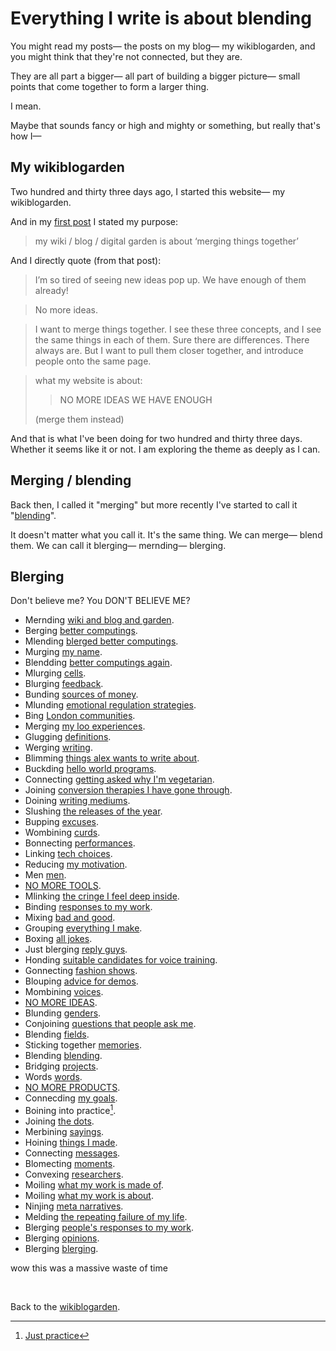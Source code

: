 # Everything I write is about blending

You might read my posts— the posts on my blog— my wikiblogarden, and you might think that they're not connected, but they are. 

They are all part a bigger— all part of building a bigger picture— small points that come together to form a larger thing. 

I mean. 

Maybe that sounds fancy or high and mighty or something, but really that's how I—

## My wikiblogarden

Two hundred and thirty three days ago, I started this website— my wikiblogarden.

And in my [first post](https://www.todepond.com/wikiblogarden/my-wikiblogarden/) I stated my purpose: 

> my wiki / blog / digital garden is about ‘merging things together’

And I directly quote (from that post):

> I’m so tired of seeing new ideas pop up. We have enough of them already!

> No more ideas.

> I want to merge things together. I see these three concepts, and I see the same things in each of them. Sure there are differences. There always are. But I want to pull them closer together, and introduce people onto the same page.

> what my website is about:
> 
> > NO MORE IDEAS
> > WE HAVE ENOUGH
> 
> (merge them instead)

And that is what I've been doing for two hundred and thirty three days. Whether it seems like it or not. I am exploring the theme as deeply as I can. 

## Merging / blending

Back then, I called it "merging" but more recently I've started to call it "[blending](https://www.todepond.com/wikiblogarden/blending/)". 

It doesn't matter what you call it. It's the same thing. We can merge— blend them. We can call it blerging— mernding— blerging. 

## Blerging

Don't believe me? You DON'T BELIEVE ME?

- Mernding [wiki and blog and garden](https://www.todepond.com/wikiblogarden/my-wikiblogarden).
- Berging [better computings](https://www.todepond.com/wikiblogarden/better-computing/).
- Mlending [blerged better computings](https://www.todepond.com/wikiblogarden/better-computing/better-computing).
- Murging [my name](https://www.todepond.com/wikiblogarden/my-name/).
- Blendding [better computings again](https://www.todepond.com/wikiblogarden/tadi-web/).
- Mlurging [cells](https://www.todepond.com/wikiblogarden/cellpond/is-not-robust/).
- Blurging [feedback](https://www.todepond.com/wikiblogarden/social-media/analytics/).
- Bunding [sources of money](https://www.todepond.com/wikiblogarden/work/how-i-get-money/).
- Mlunding [emotional regulation strategies](https://www.todepond.com/wikiblogarden/art/in-a-video/).
- Bing [London communities](https://www.todepond.com/wikiblogarden/london).
- Merging [my loo experiences](https://www.todepond.com/wikiblogarden/health/loo-lu/).
- Glugging [definitions](https://www.todepond.com/report/definitions-that-dont-matter/).
- Werging [writing](https://www.todepond.com/wikiblogarden/art/blog/).
- Blimming [things alex wants to write about](https://www.todepond.com/wikiblogarden/art/things-alex-wants-to-write-about).
- Buckding [hello world programs](https://www.todepond.com/wikiblogarden/tadi-web/hello-world/).
- Connecting [getting asked why I'm vegetarian](https://www.todepond.com/wikiblogarden/my-name/vegetarian/).
- Joining [conversion therapies I have gone through](https://www.todepond.com/wikiblogarden/health/conversion-therapy/).
- Doining [writing mediums](https://todepond.com/wikiblogarden/social-media/write-less).
- Slushing [the releases of the year](https://www.todepond.com/wikiblogarden/year/2023/roundup/).
- Bupping [excuses](https://www.todepond.com/wikiblogarden/arroost/so-long).
- Wombining [curds](https://www.todepond.com/wikiblogarden/london/dozing-claws).
- Bonnecting [performances](https://www.todepond.com/wikiblogarden/repetition/).
- Linking [tech choices](https://www.todepond.com/wikiblogarden/better-computing/just/depends).
- Reducing [my motivation](https://todepond.com/wikiblogarden/art/why-bother).
- Men [men](https://www.todepond.com/wikiblogarden/men).
- [NO MORE TOOLS](https://www.todepond.com/wikiblogarden/better-computing/worse-computing/no-more-tools).
- Mlinking [the cringe I feel deep inside](https://www.todepond.com/wikiblogarden/art/cringe/).
- Binding [responses to my work](https://www.todepond.com/wikiblogarden/men/no/not/like/that/). 
- Mixing [bad and good](https://www.todepond.com/wikiblogarden/better-computing/worse-computing/artificial-intelligence/bad/good/).
- Grouping [everything I make](https://www.todepond.com/wikiblogarden/art/todepond/stuff).
- Boxing [all jokes](https://www.todepond.com/wikiblogarden/art/comedy/).
- Just blerging [reply guys](https://www.todepond.com/wikiblogarden/better-computing/just/read/).
- Honding [suitable candidates for voice training](https://www.todepond.com/wikiblogarden/art/voice/training/everyone).
- Gonnecting [fashion shows](https://www.todepond.com/wikiblogarden/research/fashion/show).
- Blouping [advice for demos](https://www.todepond.com/wikiblogarden/see-it/embiggen).
- Mombining [voices](https://www.todepond.com/wikiblogarden/art/voice/s).
- [NO MORE IDEAS](https://www.todepond.com/wikiblogarden/my-wikiblogarden/no-more-ideas).
- Blunding [genders](https://www.todepond.com/wikiblogarden/my-name/gender).
- Conjoining [questions that people ask me](https://www.todepond.com/wikiblogarden/work/what-are-you/).
- Blending [fields](https://www.todepond.com/wikiblogarden/blending/fields).
- Sticking together [memories](https://www.todepond.com/wikiblogarden/london/cardboard/cutouts/).
- Blending [blending](https://www.todepond.com/wikiblogarden/blending/).
- Bridging [projects](https://www.todepond.com/wikiblogarden/blending/parallel).
- Words [words](https://www.todepond.com/wikiblogarden/academia/words).
- [NO MORE PRODUCTS](https://www.todepond.com/wikiblogarden/work/no-more-products).
- Connecding [my goals](https://www.todepond.com/wikiblogarden/blending/goals/).
- Boining into practice[^practice].
- Joining [the dots](https://www.todepond.com/wikiblogarden/blending/work/).
- Merbining [sayings](https://www.todepond.com/wikiblogarden/sayings/).
- Hoining [things I made](https://www.todepond.com/wikiblogarden/boast/list/).
- Connecting [messages](https://www.todepond.com/lab/leave/).
- Blomecting [moments](https://www.todepond.com/wikiblogarden/sayings/i-am-going-to-die/).
- Convexing [researchers](https://www.todepond.com/wikiblogarden/blending/goals/community/).
- Moiling [what my work is made of](https://www.todepond.com/wikiblogarden/blending/work/primitive/).
- Moiling [what my work is about](https://www.todepond.com/wikiblogarden/blending/here/).
- Ninjing [meta narratives](https://www.todepond.com/wikiblogarden/meta/narrative/modernism/obsession/).
- Melding [the repeating failure of my life](https://www.todepond.com/wikiblogarden/blending/everything/saying/no/).
- Blerging [people's responses to my work](https://www.todepond.com/wikiblogarden/art/why-bother/being/understood/).
- Blerging [opinions](https://www.todepond.com/wikiblogarden/men/opinions).
- Blerging [blerging](https://www.todepond.com/wikiblogarden/blending/blending).

wow this was a massive waste of time 

<br>

Back to the [wikiblogarden](/wikiblogarden).

[^practice]: [Just practice](https://www.todepond.com/wikiblogarden/genocide/platform/)
